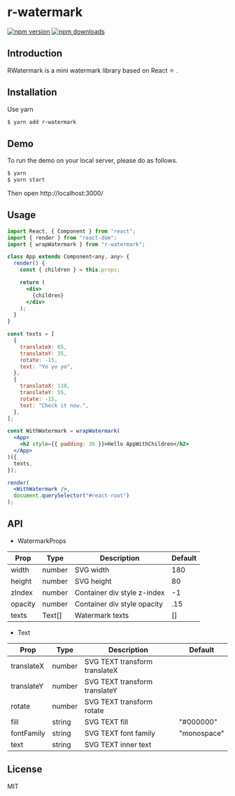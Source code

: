 # r-watermark

[![npm version](https://img.shields.io/npm/v/r-watermark.svg?style=flat-square)](https://www.npmjs.org/package/r-watermark)
[![npm downloads](https://img.shields.io/npm/dm/r-watermark.svg?style=flat-square)](http://npm-stat.com/charts.html?package=r-watermark)

## Introduction

RWatermark is a mini watermark library based on React ⚛ .

## Installation

Use yarn
```bash
$ yarn add r-watermark
```

## Demo
To run the demo on your local server, please do as follows.
```bash
$ yarn
$ yarn start
```
Then open http://localhost:3000/

## Usage

```jsx
import React, { Component } from "react";
import { render } from "react-dom";
import { wrapWatermark } from "r-watermark";

class App extends Component<any, any> {
  render() {
    const { children } = this.props;

    return (
      <div>
        {children}
      </div>
    );
  }
}

const texts = [
  {
    translateX: 65,
    translateY: 35,
    rotate: -15,
    text: "Yo yo yo",
  },
  {
    translateX: 110,
    translateY: 55,
    rotate: -15,
    text: "Check it now.",
  },
];

const WithWatermark = wrapWatermark(
  <App>
    <h2 style={{ padding: 36 }}>Hello AppWithChildren</h2>
  </App>
)({
  texts,
});

render(
  <WithWatermark />,
  document.querySelector("#react-root")
);

```

## API
- WatermarkProps

| Prop    | Type   | Description                 | Default |
|---------|--------|-----------------------------|---------|
| width   | number | SVG width                   | 180     |
| height  | number | SVG height                  | 80      |
| zIndex  | number | Container div style z-index | -1      |
| opacity | number | Container div style opacity | .15     |
| texts   | Text[] | Watermark texts             | []      |

- Text

| Prop       | Type   | Description                   | Default     |
|------------|--------|-------------------------------|-------------|
| translateX | number | SVG TEXT transform translateX |             |
| translateY | number | SVG TEXT transform translateY |             |
| rotate     | number | SVG TEXT transform rotate     |             |
| fill       | string | SVG TEXT fill                 | "#000000"   |
| fontFamily | string | SVG TEXT font family          | "monospace" |
| text       | string | SVG TEXT inner text           |             |

## License
MIT
